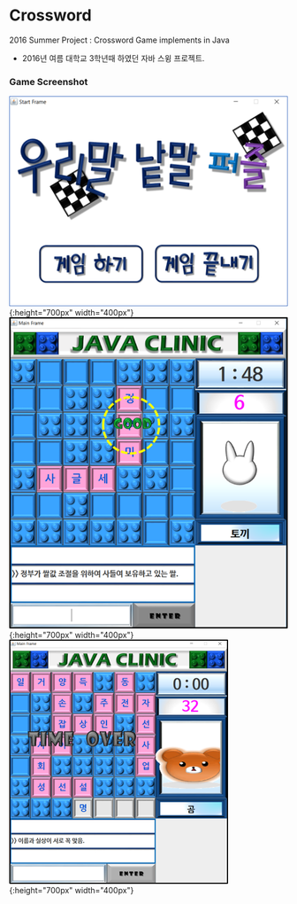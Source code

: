# Crossword
2016 Summer Project : Crossword Game implements in Java
- 2016년 여름 대학교 3학년때 하였던 자바 스윙 프로젝트.

### Game Screenshot
![시작 페이지](./README_Image/game1_Image.png){:height="700px" width="400px"}
![게임 진행1](./README_Image/game2_Image.png){:height="700px" width="400px"}
![게임 진행2](./README_Image/game3_Image.png){:height="700px" width="400px"}
